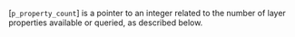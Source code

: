 [`p_property_count`] is a pointer to an integer related to the number of
layer properties available or queried, as described below.